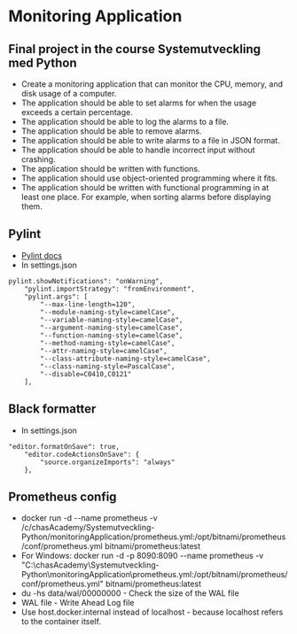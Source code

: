 # Monitoring Application
## Final project in the course Systemutveckling med Python
* Create a monitoring application that can monitor the CPU, memory, and disk usage of a computer.
* The application should be able to set alarms for when the usage exceeds a certain percentage.
* The application should be able to log the alarms to a file.
* The application should be able to remove alarms. 
* The application should be able to write alarms to a file in JSON format.
* The application should be able to handle incorrect input without crashing.
* The application should be written with functions.
* The application should use object-oriented programming where it fits.
* The application should be written with functional programming in at least one place. For example, when sorting alarms before displaying them.
## Pylint
* [Pylint docs](https://pylint.readthedocs.io/en/latest/user_guide/messages/convention/invalid-name.html)
* In settings.json
```
pylint.showNotifications": "onWarning",
    "pylint.importStrategy": "fromEnvironment",
    "pylint.args": [
        "--max-line-length=120",
        "--module-naming-style=camelCase",
        "--variable-naming-style=camelCase",
        "--argument-naming-style=camelCase",
        "--function-naming-style=camelCase",
        "--method-naming-style=camelCase",
        "--attr-naming-style=camelCase",
        "--class-attribute-naming-style=camelCase",
        "--class-naming-style=PascalCase",
        "--disable=C0410,C0121"
    ],
```
## Black formatter
* In settings.json
```
"editor.formatOnSave": true,
    "editor.codeActionsOnSave": {
        "source.organizeImports": "always"
    },
```
## Prometheus config
* docker run -d --name prometheus -v /c/chasAcademy/Systemutveckling-Python/monitoringApplication/prometheus.yml:/opt/bitnami/prometheus/conf/prometheus.yml bitnami/prometheus:latest
* For Windows: docker run -d -p 8090:8090 --name prometheus -v "C:\\chasAcademy\\Systemutveckling-Python\\monitoringApplication\\prometheus.yml:/opt/bitnami/prometheus/conf/prometheus.yml" bitnami/prometheus:latest
* du -hs data/wal/00000000 - Check the size of the WAL file
* WAL file - Write Ahead Log file
* Use host.docker.internal instead of localhost - because localhost refers to the container itself.	